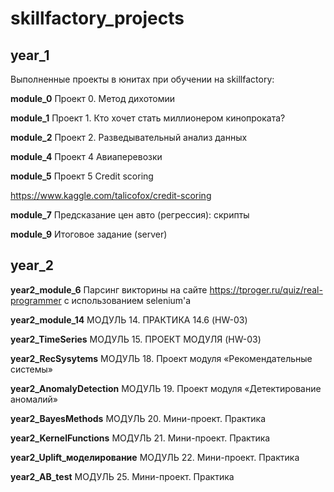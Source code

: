 # skillfactory_projects
## year_1
Выполненные проекты в юнитах при обучении на skillfactory:

**module_0**
Проект 0. Метод дихотомии

**module_1**
Проект 1. Кто хочет стать миллионером кинопроката?

**module_2**
Проект 2. Разведывательный анализ данных

**module_4**
Проект 4 Авиаперевозки

**module_5**
Проект 5 Credit scoring

  https://www.kaggle.com/talicofox/credit-scoring


**module_7**
Предсказание цен авто (регрессия): скрипты

**module_9**
Итоговое задание (server)

## year_2

**year2_module_6**
Парсинг викторины на сайте https://tproger.ru/quiz/real-programmer с использованием selenium'а

**year2_module_14**
МОДУЛЬ 14. ПРАКТИКА 14.6 (HW-03)

**year2_TimeSeries**
МОДУЛЬ 15. ПРОЕКТ МОДУЛЯ (HW-03)

**year2_RecSysytems**
МОДУЛЬ 18. Проект модуля «Рекомендательные системы»

**year2_AnomalyDetection**
МОДУЛЬ 19. Проект модуля «Детектирование аномалий»

**year2_BayesMethods**
МОДУЛЬ 20. Мини-проект. Практика

**year2_KernelFunctions**
МОДУЛЬ 21. Мини-проект. Практика

**year2_Uplift_моделирование**
МОДУЛЬ 22. Мини-проект. Практика

**year2_AB_test**
МОДУЛЬ 25. Мини-проект. Практика

